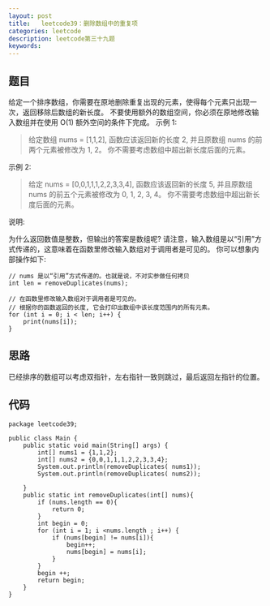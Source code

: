 ```yaml
---
layout: post
title:   leetcode39：删除数组中的重复项
categories: leetcode
description: leetcode第三十九题
keywords: 
---
```



## 题目

给定一个排序数组，你需要在原地删除重复出现的元素，使得每个元素只出现一次，返回移除后数组的新长度。
不要使用额外的数组空间，你必须在原地修改输入数组并在使用 O(1) 额外空间的条件下完成。
示例 1:

> 给定数组 nums = [1,1,2], 
> 函数应该返回新的长度 2, 并且原数组 nums 的前两个元素被修改为 1, 2。 
> 你不需要考虑数组中超出新长度后面的元素。

示例 2:

> 给定 nums = [0,0,1,1,1,2,2,3,3,4],
> 函数应该返回新的长度 5, 并且原数组 nums 的前五个元素被修改为 0, 1, 2, 3, 4。
> 你不需要考虑数组中超出新长度后面的元素。

说明:

为什么返回数值是整数，但输出的答案是数组呢?
请注意，输入数组是以“引用”方式传递的，这意味着在函数里修改输入数组对于调用者是可见的。
你可以想象内部操作如下:

```
// nums 是以“引用”方式传递的。也就是说，不对实参做任何拷贝
int len = removeDuplicates(nums);

// 在函数里修改输入数组对于调用者是可见的。
// 根据你的函数返回的长度, 它会打印出数组中该长度范围内的所有元素。
for (int i = 0; i < len; i++) {
    print(nums[i]);
}
```

## 思路

已经排序的数组可以考虑双指针，左右指针一致则跳过，最后返回左指针的位置。

## 代码



	package leetcode39;
	
	public class Main {
	    public static void main(String[] args) {
	        int[] nums1 = {1,1,2};
	        int[] nums2 = {0,0,1,1,1,2,2,3,3,4};
	        System.out.println(removeDuplicates( nums1));
	        System.out.println(removeDuplicates( nums2));
	
	    }
	    public static int removeDuplicates(int[] nums){
	        if (nums.length == 0){
	            return 0;
	        }
	        int begin = 0;
	        for (int i = 1; i <nums.length ; i++) {
	            if (nums[begin] != nums[i]){
	                begin++;
	                nums[begin] = nums[i];
	            }
	        }
	        begin ++;
	        return begin;
	    }
	}
	
